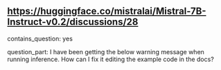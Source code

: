 ## https://huggingface.co/mistralai/Mistral-7B-Instruct-v0.2/discussions/28

contains_question: yes

question_part: I have been getting the below warning message when running inference. How can I fix it editing the example code in the docs?